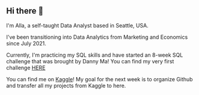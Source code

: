 ## Hi there 🥳

I'm Alla, a self-taught Data Analyst based in Seattle, USA. 

I've been transitioning into Data Analytics from Marketing and Economics since July 2021. 

Currently, I'm practicing my SQL skills and have started an 8-week SQL challenge that was brought by Danny Ma! You can find my very first challenge [HERE](https://github.com/allazaytseva/8-week-sql-challenge)

You can find me on [Kaggle](https://www.kaggle.com/allazaytseva)! My goal for the next week is to organize Github and transfer all my projects from Kaggle to here. 

<!--
**allazaytseva/allazaytseva** is a ✨ _special_ ✨ repository because its `README.md` (this file) appears on your GitHub profile.

Here are some ideas to get you started:

- 🔭 I’m currently working on ...
- 🌱 I’m currently learning ...
- 👯 I’m looking to collaborate on ...
- 🤔 I’m looking for help with ...
- 💬 Ask me about ...
- 📫 How to reach me: ...
- 😄 Pronouns: ...
- ⚡ Fun fact: ...
-->
